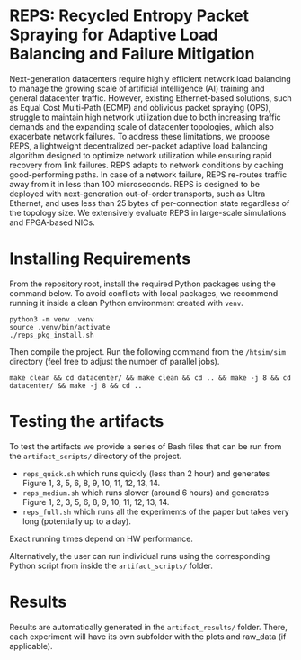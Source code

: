 # REPS: Recycled Entropy Packet Spraying for Adaptive Load Balancing and Failure Mitigation
Next-generation datacenters require highly efficient network load balancing to manage the growing scale of artificial intelligence (AI) training and general datacenter traffic. However, existing Ethernet-based solutions, such as Equal Cost Multi-Path (ECMP) and oblivious packet spraying (OPS), struggle to maintain high network utilization due to both increasing traffic demands and the expanding scale of datacenter topologies, which also exacerbate network failures. To address these limitations, we propose REPS, a lightweight decentralized per-packet adaptive load balancing algorithm designed to optimize network utilization while ensuring rapid recovery from link failures. REPS adapts to network conditions by caching good-performing paths. In case of a network failure, REPS re-routes traffic away from it in less than 100 microseconds. REPS is designed to be deployed with next-generation out-of-order transports, such as Ultra Ethernet, and uses less than 25 bytes of per-connection state regardless of the topology size. We extensively evaluate REPS in large-scale simulations and FPGA-based NICs.

# Installing Requirements
From the repository root, install the required Python packages using the command below. To avoid conflicts with local packages, we recommend running it inside a clean Python environment created with ```venv```.
```
python3 -m venv .venv
source .venv/bin/activate
./reps_pkg_install.sh
```

Then compile the project. Run the following command from the ```/htsim/sim``` directory (feel free to adjust the number of parallel jobs).

```
make clean && cd datacenter/ && make clean && cd .. && make -j 8 && cd datacenter/ && make -j 8 && cd ..
```

# Testing the artifacts
To test the artifacts we provide a series of Bash files that can be run from the ```artifact_scripts/``` directory of the project.

- ```reps_quick.sh``` which runs quickly (less than 2 hour) and generates Figure 1, 3, 5, 6, 8, 9, 10, 11, 12, 13, 14.
- ```reps_medium.sh``` which runs slower (around 6 hours) and generates Figure 1, 2, 3, 5, 6, 8, 9, 10, 11, 12, 13, 14.
- ```reps_full.sh``` which runs all the experiments of the paper but takes very long (potentially up to a day).

Exact running times depend on HW performance.

Alternatively, the user can run individual runs using the corresponding Python script from inside the ```artifact_scripts/``` folder.

# Results
Results are automatically generated in the ```artifact_results/``` folder. There, each experiment will have its own subfolder with the plots and raw_data (if applicable).